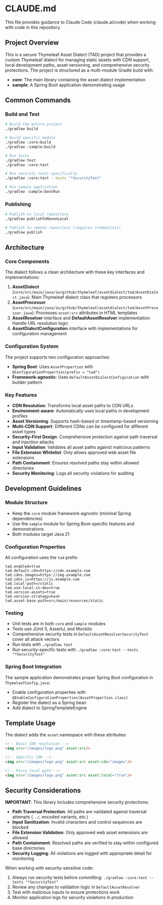 # CLAUDE.md

This file provides guidance to Claude Code (claude.ai/code) when working with code in this repository.

## Project Overview

This is a secure Thymeleaf Asset Dialect (TAD) project that provides a custom Thymeleaf dialect for managing static assets with CDN support, local development paths, asset versioning, and comprehensive security protections. The project is structured as a multi-module Gradle build with:

- **core**: The main library containing the asset dialect implementation
- **sample**: A Spring Boot application demonstrating usage

## Common Commands

### Build and Test
```bash
# Build the entire project
./gradlew build

# Build specific module
./gradlew :core:build
./gradlew :sample:build

# Run tests
./gradlew test
./gradlew :core:test

# Run security tests specifically
./gradlew :core:test --tests "*SecurityTest"

# Run sample application
./gradlew :sample:bootRun
```

### Publishing
```bash
# Publish to local repository
./gradlew publishToMavenLocal

# Publish to remote repository (requires credentials)
./gradlew publish
```

## Architecture

### Core Components

The dialect follows a clean architecture with these key interfaces and implementations:

1. **AssetDialect** (`core/src/main/java/io/github/thymeleaf/assetdialect/tad/AssetDialect.java`): Main Thymeleaf dialect class that registers processors
2. **AssetProcessor** (`core/src/main/java/io/github/thymeleaf/assetdialect/tad/AssetProcessor.java`): Processes `asset:src` attributes in HTML templates
3. **AssetResolver** interface and **DefaultAssetResolver** implementation: Handle URL resolution logic
4. **AssetDialectConfiguration** interface with implementations for configuration management

### Configuration System

The project supports two configuration approaches:

- **Spring Boot**: Uses `AssetProperties` with `@ConfigurationProperties(prefix = "tad")` 
- **Framework-agnostic**: Uses `DefaultAssetDialectConfiguration` with builder pattern

### Key Features

- **CDN Resolution**: Transforms local asset paths to CDN URLs
- **Environment-aware**: Automatically uses local paths in development profiles
- **Asset Versioning**: Supports hash-based or timestamp-based versioning
- **Multi-CDN Support**: Different CDNs can be configured for different asset types
- **Security-First Design**: Comprehensive protection against path traversal and injection attacks
- **Input Validation**: Validates all asset paths against malicious patterns
- **File Extension Whitelist**: Only allows approved web asset file extensions
- **Path Containment**: Ensures resolved paths stay within allowed directories
- **Security Monitoring**: Logs all security violations for auditing

## Development Guidelines

### Module Structure
- Keep the `core` module framework-agnostic (minimal Spring dependencies)
- Use the `sample` module for Spring Boot-specific features and demonstrations
- Both modules target Java 21

### Configuration Properties
All configuration uses the `tad` prefix:
```properties
tad.enabled=true
tad.default-cdn=https://cdn.example.com
tad.cdns.images=https://img.example.com
tad.cdns.js=https://js.example.com
tad.local-path=/static
tad.use-local-in-dev=true
tad.version-assets=true
tad.version-strategy=hash
tad.asset-base-path=src/main/resources/static
```

### Testing
- Unit tests are in both `core` and `sample` modules
- Tests use JUnit 5, AssertJ, and Mockito
- Comprehensive security tests in `DefaultAssetResolverSecurityTest` cover all attack vectors
- Run tests with `./gradlew test`
- Run security-specific tests with `./gradlew :core:test --tests "*SecurityTest"`

### Spring Boot Integration
The sample application demonstrates proper Spring Boot configuration in `ThymeleafConfig.java`:
- Enable configuration properties with `@EnableConfigurationProperties(AssetProperties.class)`
- Register the dialect as a Spring bean
- Add dialect to SpringTemplateEngine

## Template Usage

The dialect adds the `asset` namespace with these attributes:

```html
<!-- Basic CDN resolution -->
<img src="/images/logo.png" asset:src/>

<!-- Specific CDN -->
<img src="/images/logo.png" asset:src asset:cdn="images"/>

<!-- Force local path -->
<img src="/images/logo.png" asset:src asset:local="true"/>
```

## Security Considerations

**IMPORTANT**: This library includes comprehensive security protections:

- **Path Traversal Protection**: All paths are validated against traversal attempts (`../`, encoded variants, etc.)
- **Input Sanitization**: Invalid characters and control sequences are blocked
- **File Extension Validation**: Only approved web asset extensions are allowed
- **Path Containment**: Resolved paths are verified to stay within configured base directories
- **Security Logging**: All violations are logged with appropriate detail for monitoring

When working with security-sensitive code:
1. Always run security tests before committing: `./gradlew :core:test --tests "*SecurityTest"`
2. Review any changes to validation logic in `DefaultAssetResolver`
3. Test with malicious inputs to ensure protections work
4. Monitor application logs for security violations in production